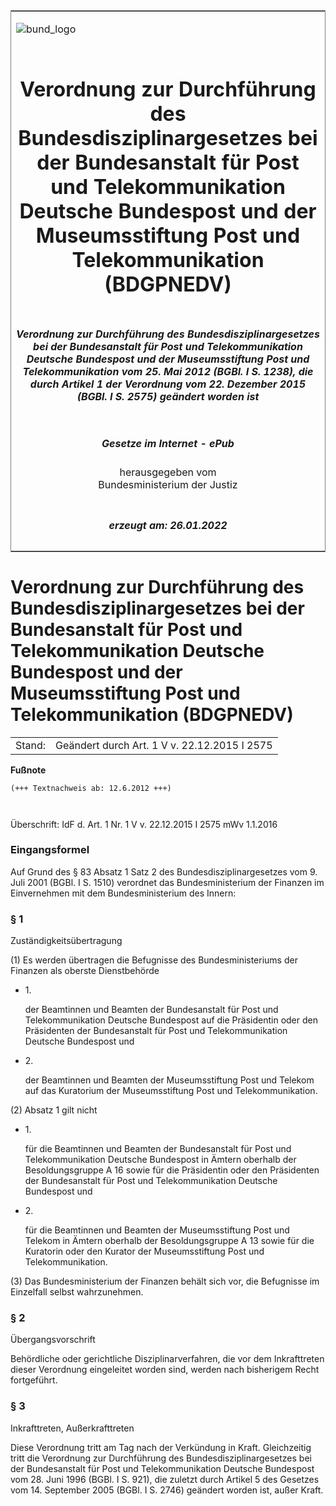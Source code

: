 <span id="DECKBLATT.html"></span>

<table border="0" frame="border" width="100%">

<tr valign="top">

<td align="left">

![bund\_logo](BfJ_2021_Web_de_de.gif)

</td>

<td align="right">

 

</td>

</tr>

<tr align="center" valign="middle">

<td colspan="2">

# Verordnung zur Durchführung des Bundesdisziplinargesetzes bei der Bundesanstalt für Post und Telekommunikation Deutsche Bundespost und der Museumsstiftung Post und Telekommunikation (BDGPNEDV)

</td>

</tr>

<tr align="center" valign="middle">

<td colspan="2">

##### Verordnung zur Durchführung des Bundesdisziplinargesetzes bei der Bundesanstalt für Post und Telekommunikation Deutsche Bundespost und der Museumsstiftung Post und Telekommunikation vom 25. Mai 2012 (BGBl. I S. 1238), die durch Artikel 1 der Verordnung vom 22. Dezember 2015 (BGBl. I S. 2575) geändert worden ist

</td>

</tr>

<tr align="center" valign="middle">

<td colspan="2">

  
  

##### Gesetze im Internet - ePub  
  
herausgegeben vom  
Bundesministerium der Justiz

</td>

</tr>

<tr align="center" valign="bottom">

<td colspan="2">

  
  

##### erzeugt am: 26.01.2022

</td>

</tr>

</table>

<span id="BJNR123800012.html"></span>

# Verordnung zur Durchführung des Bundesdisziplinargesetzes bei der Bundesanstalt für Post und Telekommunikation Deutsche Bundespost und der Museumsstiftung Post und Telekommunikation (BDGPNEDV)

<div>

<div class="jnhtml">

|        |                                              |
| ------ | -------------------------------------------- |
| Stand: | Geändert durch Art. 1 V v. 22.12.2015 I 2575 |

</div>

</div>

<div>

  
**Fußnote**

<div class="jnhtml">

<div>

<div class="jurAbsatz">

  

``` 
(+++ Textnachweis ab: 12.6.2012 +++)

 
```

Überschrift: IdF d. Art. 1 Nr. 1 V v. 22.12.2015 I 2575 mWv 1.1.2016

</div>

</div>

</div>

</div>

<span id="BJNR123800012BJNE000100000.html"></span>

### Eingangsformel  

<div>

<div class="jnhtml">

<div>

<div class="jurAbsatz">

Auf Grund des § 83 Absatz 1 Satz 2 des Bundesdisziplinargesetzes vom 9.
Juli 2001 (BGBl. I S. 1510) verordnet das Bundesministerium der Finanzen
im Einvernehmen mit dem Bundesministerium des Innern:

</div>

</div>

</div>

</div>

<span id="BJNR123800012BJNE000201116.html"></span>

### § 1  
Zuständigkeitsübertragung

<div>

<div class="jnhtml">

<div>

<div class="jurAbsatz">

(1) Es werden übertragen die Befugnisse des Bundesministeriums der
Finanzen als oberste Dienstbehörde

  - 1\.
    
    <div style="">
    
    der Beamtinnen und Beamten der Bundesanstalt für Post und
    Telekommunikation Deutsche Bundespost auf die Präsidentin oder den
    Präsidenten der Bundesanstalt für Post und Telekommunikation
    Deutsche Bundespost und
    
    </div>

  - 2\.
    
    <div style="">
    
    der Beamtinnen und Beamten der Museumsstiftung Post und Telekom auf
    das Kuratorium der Museumsstiftung Post und Telekommunikation.
    
    </div>

</div>

<div class="jurAbsatz">

(2) Absatz 1 gilt nicht

  - 1\.
    
    <div style="">
    
    für die Beamtinnen und Beamten der Bundesanstalt für Post und
    Telekommunikation Deutsche Bundespost in Ämtern oberhalb der
    Besoldungsgruppe A 16 sowie für die Präsidentin oder den Präsidenten
    der Bundesanstalt für Post und Telekommunikation Deutsche Bundespost
    und
    
    </div>

  - 2\.
    
    <div style="">
    
    für die Beamtinnen und Beamten der Museumsstiftung Post und Telekom
    in Ämtern oberhalb der Besoldungsgruppe A 13 sowie für die Kuratorin
    oder den Kurator der Museumsstiftung Post und Telekommunikation.
    
    </div>

</div>

<div class="jurAbsatz">

(3) Das Bundesministerium der Finanzen behält sich vor, die Befugnisse
im Einzelfall selbst wahrzunehmen.

</div>

</div>

</div>

</div>

<span id="BJNR123800012BJNE000300000.html"></span>

### § 2  
Übergangsvorschrift

<div>

<div class="jnhtml">

<div>

<div class="jurAbsatz">

Behördliche oder gerichtliche Disziplinarverfahren, die vor dem
Inkrafttreten dieser Verordnung eingeleitet worden sind, werden nach
bisherigem Recht fortgeführt.

</div>

</div>

</div>

</div>

<span id="BJNR123800012BJNE000400000.html"></span>

### § 3  
Inkrafttreten, Außerkrafttreten

<div>

<div class="jnhtml">

<div>

<div class="jurAbsatz">

Diese Verordnung tritt am Tag nach der Verkündung in Kraft. Gleichzeitig
tritt die Verordnung zur Durchführung des Bundesdisziplinargesetzes bei
der Bundesanstalt für Post und Telekommunikation Deutsche Bundespost vom
28. Juni 1996 (BGBl. I S. 921), die zuletzt durch Artikel 5 des Gesetzes
vom 14. September 2005 (BGBl. I S. 2746) geändert worden ist, außer
Kraft.

</div>

</div>

</div>

</div>
